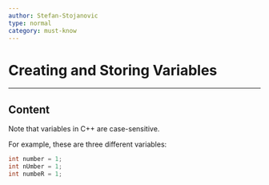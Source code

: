 ```yaml
---
author: Stefan-Stojanovic
type: normal
category: must-know
---
```


# Creating and Storing Variables

---

## Content

Note that variables in C++ are case-sensitive. 

For example, these are three different variables:
```cpp
int number = 1;
int nUmber = 1;
int numbeR = 1;
```
